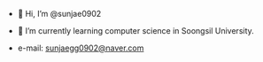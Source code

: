 - 👋 Hi, I’m @sunjae0902
- 🌱 I’m currently learning computer science in Soongsil University.

- e-mail: sunjaegg0902@naver.com
<!---
sunjae0902/sunjae0902 is a ✨ special ✨ repository because its `README.md` (this file) appears on your GitHub profile.
You can click the Preview link to take a look at your changes.
--->
